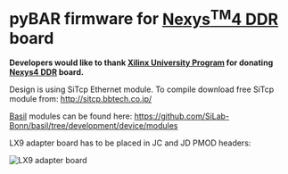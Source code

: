 
# pyBAR firmware for [Nexys<sup>TM</sup>4 DDR](http://www.digilentinc.com/Products/Detail.cfm?Prod=NEXYS4DDR) board

**Developers would like to thank [Xilinx University Program](http://www.xilinx.com/support/university.html) for donating [Nexys4 DDR](http://www.digilentinc.com/Products/Detail.cfm?Prod=NEXYS4DDR) board.**

Design is using SiTcp Ethernet module. To compile download free SiTcp module from: http://sitcp.bbtech.co.jp/

[Basil](https://github.com/SiLab-Bonn/basil) modules can be found here: https://github.com/SiLab-Bonn/basil/tree/development/device/modules

LX9 adapter board has to be placed in JC and JD PMOD headers:

![LX9 adapter board](https://raw.githubusercontent.com/SiLab-Bonn/basil/master/docs/_static/lx9_fei4_a.jpg "Adapter board")

